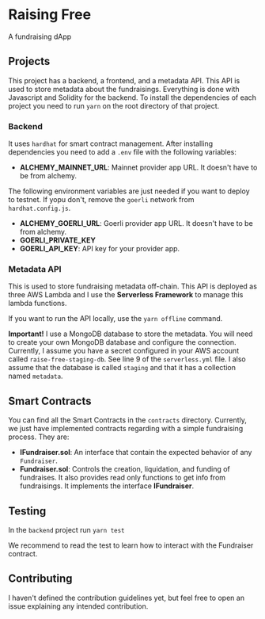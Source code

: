 # Raising Free

A fundraising dApp

## Projects

This project has a backend, a frontend, and a metadata API. This API is used to store metadata about the fundraisings. Everything is done with Javascript and Solidity for the backend. To install the dependencies of each project you need to run `yarn` on the root directory of that project.

### Backend

It uses `hardhat` for smart contract management. After installing dependencies you need to add a `.env` file with the following variables:

- **ALCHEMY_MAINNET_URL**: Mainnet provider app URL. It doesn't have to be from alchemy.

The following environment variables are just needed if you want to deploy to testnet. If yopu don't, remove the `goerli` network from `hardhat.config.js`.

- **ALCHEMY_GOERLI_URL**: Goerli provider app URL. It doesn't have to be from alchemy.
- **GOERLI_PRIVATE_KEY**
- **GOERLI_API_KEY**: API key for your provider app.

### Metadata API

This is used to store fundraising metadata off-chain. This API is deployed as three AWS Lambda and I use the **Serverless Framework** to manage this lambda functions.

If you want to run the API locally, use the `yarn offline` command.

**Important!**
I use a MongoDB database to store the metadata. You will need to create your own MongoDB database and configure the connection. Currently, I assume you have a secret configured in your AWS account called `raise-free-staging-db`. See line 9 of the `serverless.yml` file. I also assume that the database is called `staging` and that it has a collection named `metadata`.

## Smart Contracts

You can find all the Smart Contracts in the `contracts` directory. Currently, we just have implemented contracts regarding with a simple fundraising process. They are:

- **IFundraiser.sol**: An interface that contain the expected behavior of any `Fundraiser`.
- **Fundraiser.sol**: Controls the creation, liquidation, and funding of fundraises. It also provides read only functions to get info from fundraisings. It implements the interface **IFundraiser**.


## Testing

In the `backend` project run `yarn test`

We recommend to read the test to learn how to interact with the Fundraiser contract.

## Contributing

I haven't defined the contribution guidelines yet, but feel free to open an issue explaining any intended contribution.

